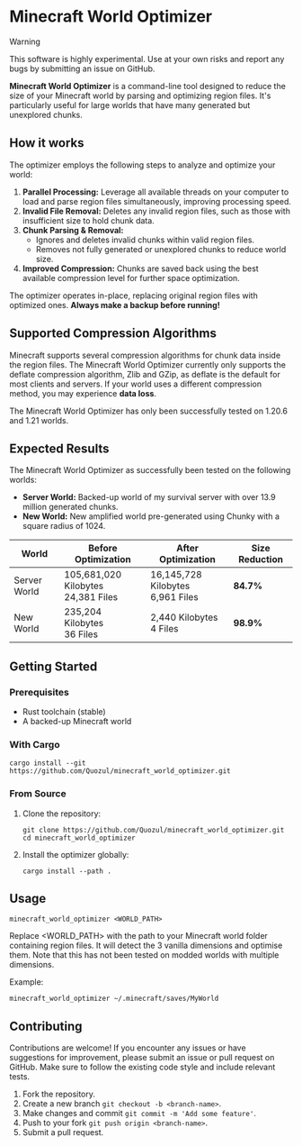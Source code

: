 # Minecraft World Optimizer

> [!WARNING]
> This software is highly experimental. Use at your own risks and report any bugs by submitting an issue on GitHub.

**Minecraft World Optimizer** is a command-line tool designed to reduce the size of your Minecraft world by parsing and
optimizing region files. It's particularly useful for large worlds that have many generated but unexplored chunks.

## How it works

The optimizer employs the following steps to analyze and optimize your world:

1. **Parallel Processing:** Leverage all available threads on your computer to load and parse region files
   simultaneously,
   improving processing speed.
2. **Invalid File Removal:** Deletes any invalid region files, such as those with insufficient size to hold chunk data.
3. **Chunk Parsing & Removal:**
    * Ignores and deletes invalid chunks within valid region files.
    * Removes not fully generated or unexplored chunks to reduce world size.
4. **Improved Compression:** Chunks are saved back using the best available compression level for further space
   optimization.

The optimizer operates in-place, replacing original region files with optimized ones. **Always make a backup before
running!**

## Supported Compression Algorithms

Minecraft supports several compression algorithms for chunk data inside the region files.
The Minecraft World Optimizer currently only supports the deflate compression algorithm, Zlib and GZip, as deflate is
the default for most clients and servers.
If your world uses a different compression method, you may experience **data loss**.

The Minecraft World Optimizer has only been successfully tested on 1.20.6 and 1.21 worlds.

## Expected Results

The Minecraft World Optimizer as successfully been tested on the following worlds:

- **Server World:** Backed-up world of my survival server with over 13.9 million generated chunks.
- **New World:** New amplified world pre-generated using Chunky with a square radius of 1024.

| World        | Before Optimization                      | After Optimization                     | Size Reduction |
|--------------|------------------------------------------|----------------------------------------|----------------|
| Server World | 105,681,020 Kilobytes <br/> 24,381 Files | 16,145,728 Kilobytes <br/> 6,961 Files | **84.7%**      |
| New World    | 235,204 Kilobytes <br/> 36 Files         | 2,440 Kilobytes <br/> 4 Files          | **98.9%**      |

## Getting Started

### Prerequisites

- Rust toolchain (stable)
- A backed-up Minecraft world

### With Cargo

```shell
cargo install --git https://github.com/Quozul/minecraft_world_optimizer.git
```

### From Source

1. Clone the repository:
   ```shell
   git clone https://github.com/Quozul/minecraft_world_optimizer.git
   cd minecraft_world_optimizer
   ```
2. Install the optimizer globally:
   ```shell
   cargo install --path .
   ```

## Usage

```shell
minecraft_world_optimizer <WORLD_PATH>
```

Replace <WORLD_PATH> with the path to your Minecraft world folder containing region files.
It will detect the 3 vanilla dimensions and optimise them. Note that this has not been tested on modded worlds with
multiple dimensions.

Example:

```shell
minecraft_world_optimizer ~/.minecraft/saves/MyWorld
```

## Contributing

Contributions are welcome! If you encounter any issues or have suggestions for improvement, please submit an issue or
pull request on GitHub. Make sure to follow the existing code style and include relevant tests.

1. Fork the repository.
2. Create a new branch `git checkout -b <branch-name>`.
3. Make changes and commit `git commit -m 'Add some feature'`.
4. Push to your fork `git push origin <branch-name>`.
5. Submit a pull request.

